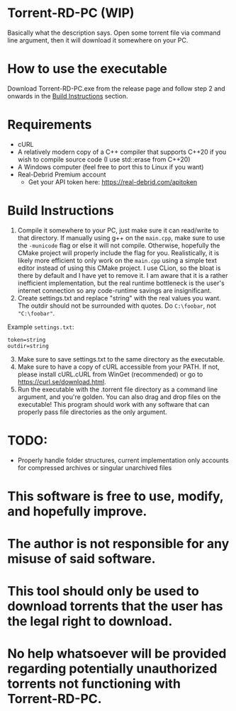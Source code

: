 # Torrent-RD-PC (WIP)

Basically what the description says. Open some torrent file via command line argument, then it will download it somewhere on your PC.

# How to use the executable
Download Torrent-RD-PC.exe from the release page and follow step 2 and onwards in the [Build Instructions](#Build-Instructions) section.

# Requirements
* cURL
* A relatively modern copy of a C++ compiler that supports C++20 if you wish to compile source code (I use std::erase from C++20)
* A Windows computer (feel free to port this to Linux if you want)
* Real-Debrid Premium account
    * Get your API token here: https://real-debrid.com/apitoken

# Build Instructions
1. Compile it somewhere to your PC, just make sure it can read/write to that directory.
If manually using g++ on the `main.cpp`, make sure to use the `-municode` flag or else it will not compile.
Otherwise, hopefully the CMake project will properly include the flag for you. Realistically, it is likely more efficient to only work on the `main.cpp`
using a simple text editor instead of using this CMake project. I use CLion, so the bloat is there by default and I have yet to remove it.
I am aware that it is a rather inefficient implementation, but the real runtime bottleneck is the user's internet connection so any code-runtime savings are insignificant.
3. Create settings.txt and replace "string" with the real values you want. The outdir should not be surrounded with quotes. Do `C:\foobar`, not `"C:\foobar"`.

  Example `settings.txt`:
  ```
  token=string
  outdir=string
   ```
3. Make sure to save settings.txt to the same directory as the executable.
4. Make sure to have a copy of cURL accessible from your PATH.
If not, please install cURL.cURL from WinGet (recommended) or go to https://curl.se/download.html.
5. Run the executable with the .torrent file directory as a command line argument, and you're golden. 
You can also drag and drop files on the executable!
This program should work with any software that can properly pass file directories as the only argument.

# TODO:
* Properly handle folder structures, current implementation only accounts for compressed archives or singular unarchived files

# This software is free to use, modify, and hopefully improve.
# The author is not responsible for any misuse of said software.
# This tool should only be used to download torrents that the user has the legal right to download.
# No help whatsoever will be provided regarding potentially unauthorized torrents not functioning with Torrent-RD-PC.

